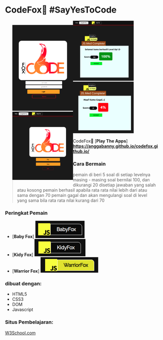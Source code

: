 # CodeFox🦊 #SayYesToCode
<ul style='float: left;'>
<li style='list-style-type: none;'><img src="https://github.com/anggabanny/codefox.github.io/blob/master/img/1x/home.png" width="200" alt='home'></li>
<li style='list-style-type: none;'><img src="https://github.com/anggabanny/codefox.github.io/blob/master/img/1x/main%20menu.png" width="200" alt='main menu'></li>
</ul>

<img src="https://github.com/anggabanny/codefox.github.io/blob/master/img/1x/succes.png" width="200" alt='win'>
<img src="https://github.com/anggabanny/codefox.github.io/blob/master/img/1x/Screenshot%20from%202019-08-31%2022-35-33.png" width="200" alt='lose'>


CodeFox🦊 [**Play The Apps**] **https://anggabanny.github.io/codefox.github.io/**
### Cara Bermain
> pemain di beri 5 soal di setiap levelnya
> masing - masing soal bernilai 100, dan dikurangi 20 disetiap jawaban yang salah atau kosong
> pemain berhasil apabila rata rata nilai lebih dari atau sama dengan 70
> pemain gagal dan akan mengulangi soal di level yang sama bila rata rata nilai kurang dari 70


### Peringkat Pemain
- [**Baby Fox**] ![alt text](https://github.com/anggabanny/codefox.github.io/blob/master/img/1x/level1.png "BabyFox")
- [**Kidy Fox**] ![alt text](https://github.com/anggabanny/codefox.github.io/blob/master/img/1x/level2.png "KidyFox")
- [**Warrior Fox**] ![alt text](https://github.com/anggabanny/codefox.github.io/blob/master/img/1x/level3.png "WarriorFox")

### dibuat dengan:
- HTML5
- CSS3
- DOM
- Javascript

### Situs Pembelajaran:
<a href='https://www.w3schools.com/js/default.asp' target="_blank">W3School.com</a>

